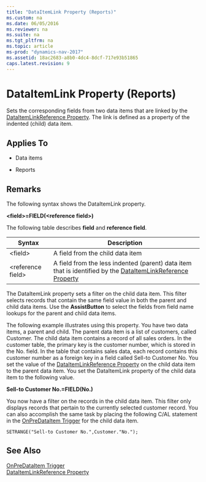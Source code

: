 ```yaml
---
title: "DataItemLink Property (Reports)"
ms.custom: na
ms.date: 06/05/2016
ms.reviewer: na
ms.suite: na
ms.tgt_pltfrm: na
ms.topic: article
ms-prod: "dynamics-nav-2017"
ms.assetid: 18ac2683-a8b0-4dc4-8dcf-717e93b51865
caps.latest.revision: 9
---
```

# DataItemLink Property (Reports)
Sets the corresponding fields from two data items that are linked by the [DataItemLinkReference Property](DataItemLinkReference-Property.md). The link is defined as a property of the indented \(child\) data item.  
  
## Applies To  
  
-   Data items  
  
-   Reports  
  
## Remarks  
 The following syntax shows the DataItemLink property.  
  
 **\<field\>=FIELD\(\<reference field\>\)**  
  
 The following table describes **field** and **reference field**.  
  
|Syntax|Description|  
|------------|-----------------|  
|\<field\>|A field from the child data item|  
|\<reference field\>|A field from the less indented \(parent\) data item that is identified by the [DataItemLinkReference Property](DataItemLinkReference-Property.md)|  
  
 The DataItemLink property sets a filter on the child data item. This filter selects records that contain the same field value in both the parent and child data items. Use the **AssistButton** to select the fields from field name lookups for the parent and child data items.  
  
 The following example illustrates using this property. You have two data items, a parent and child. The parent data item is a list of customers, called Customer. The child data item contains a record of all sales orders. In the customer table, the primary key is the customer number, which is stored in the No. field. In the table that contains sales data, each record contains this customer number as a foreign key in a field called Sell-to Customer No. You set the value of the [DataItemLinkReference Property](DataItemLinkReference-Property.md) on the child data item to the parent data item. You set the DataItemLink property of the child data item to the following value.  
  
 **Sell-to Customer No.=FIELD\(No.\)**  
  
 You now have a filter on the records in the child data item. This filter only displays records that pertain to the currently selected customer record. You can also accomplish the same task by placing the following C/AL statement in the [OnPreDataItem Trigger](OnPreDataItem-Trigger.md) for the child data item.  
  
```  
SETRANGE("Sell-to Customer No.",Customer."No.");  
```  
  
## See Also  
 [OnPreDataItem Trigger](OnPreDataItem-Trigger.md)   
 [DataItemLinkReference Property](DataItemLinkReference-Property.md)